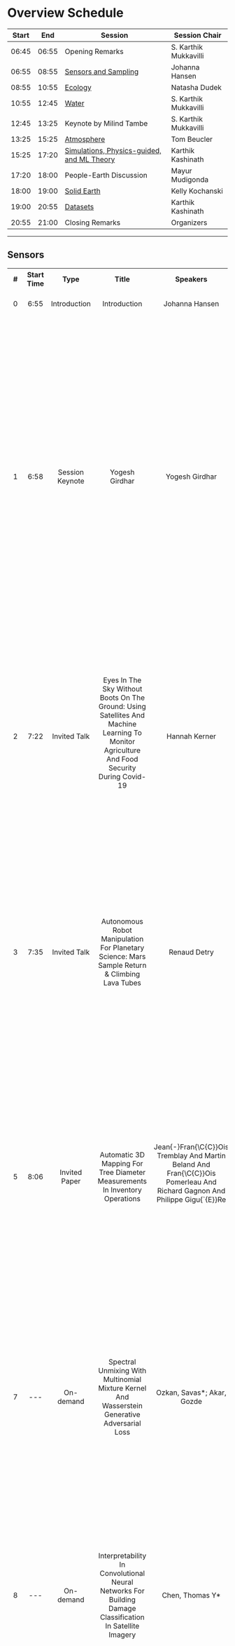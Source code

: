 

# Overview Schedule
| Start | End | Session | Session Chair |  
| ---- | ---- | --------- | ---------------- |  
| 06:45 | 06:55 | Opening Remarks                  | S. Karthik Mukkavilli |  
| 06:55 | 08:55 | [Sensors and Sampling](#Sensors) | Johanna Hansen |  
| 08:55 | 10:55 | [Ecology](#Ecology)              | Natasha Dudek |   
| 10:55 | 12:45 | [Water](#Water)                  | S. Karthik Mukkavilli |   
| 12:45 | 13:25 | Keynote by Milind Tambe          | S. Karthik Mukkavilli |   
| 13:25 | 15:25 | [Atmosphere](#Atmosphere)        | Tom Beucler |  
| 15:25 | 17:20 | [Simulations, Physics-guided, and ML Theory](#ML-Theory) | Karthik Kashinath |  
| 17:20 | 18:00 | People-Earth Discussion          | Mayur Mudigonda |  
| 18:00 | 19:00 | [Solid Earth](#Earth)            | Kelly Kochanski |  
| 19:00 | 20:55 | [Datasets](#Datasets)            | Karthik Kashinath |  
| 20:55 | 21:00 | Closing Remarks                  | Organizers |   

---



## Sensors  


  
<html>
<table>
  <colgroup>
  <col span="1" style="width: 1%;">
  <col span="1" style="width: 2%;">
  <col span="1" style="width: 5%;">
  <col span="1" style="width: 20%;">
  <col span="1" style="width: 15%;">
  </colgroup>
  <tr>
    <th>#</th>
    <th>Start Time</th>
    <th>Type</th>
    <th>Title</th>
    <th>Speakers</th>
    <th>Details</th>
  </tr>
<tr>
                  <td style="text-align:center">0</td>
                  <td style="text-align:center">6:55</td>
                  <td style="text-align:center">Introduction</td>
                  <td style="text-align:center">Introduction</td>
                  <td style="text-align:center">Johanna Hansen</td>
                  <td style="text-align:left">Short introduction to the session</td>
                  </tr><tr>
                  <td style="text-align:center">1</td>
                  <td style="text-align:center">6:58</td>
                  <td style="text-align:center">Session Keynote</td>
                  <td style="text-align:center">Yogesh Girdhar</td>
                  <td style="text-align:center">Yogesh Girdhar</td>
                  <td style="text-align:left"><p style="display:inline";>WARPLab's research focuses on both the science and systems of exploration robots in extreme, communication starved environments such as the deep sea. It aims to develop robotics and machine learning-based techniques to enable search, discovery, and mapping of natural phenomena that are difficult to observe and study due to various physical and information-theoretic challenges. <details style="display:inline;"closed><summary>More</summary>

WARPLab is headed by Yogesh Girdhar, and is part of the Deep Submergence Laboratory (DSL), and the Applied Ocean Physics & Engineering (AOPE) department at Woods Hole Oceanographic Institution.
.</details></p></td>
                  </tr><tr>
                  <td style="text-align:center">2</td>
                  <td style="text-align:center">7:22</td>
                  <td style="text-align:center">Invited Talk</td>
                  <td style="text-align:center">Eyes In The Sky Without Boots On The Ground: Using Satellites And Machine Learning To Monitor Agriculture And Food Security During Covid-19
</td>
                  <td style="text-align:center">Hannah Kerner</td>
                  <td style="text-align:left"><p style="display:inline";>Hannah Kerner is an Assistant Research Professor at the University of Maryland, College Park. Her research focuses on developing machine learning solutions for remote sensing applications in agricultural monitoring, food security, and Earth/planetary science. <details style="display:inline;"closed><summary>More</summary>She is the Machine Learning Lead and U.S. Domestic Co-Lead for NASA Harvest, NASA’s food security initiative run out of the University of Maryland..</details></p></td>
                  </tr><tr>
                  <td style="text-align:center">3</td>
                  <td style="text-align:center">7:35</td>
                  <td style="text-align:center">Invited Talk</td>
                  <td style="text-align:center">Autonomous Robot Manipulation For Planetary Science: Mars Sample Return & Climbing Lava Tubes
</td>
                  <td style="text-align:center">Renaud Detry</td>
                  <td style="text-align:left"><p style="display:inline";>This talk will highlight work at NASA on robotic missions from a machine vision perspective. The discussion will focus on the science questions that NASA hopes to answer through returned samples from Mars and the challenges imposed on robotic systems used for scientific data collection. <details style="display:inline;"closed><summary>More</summary>

Renaud Detry is the group leader for the Perception Systems group at NASA's Jet Propulsion Laboratory (JPL). Detry earned his Master's and Ph.D. degrees in computer engineering and robot learning from ULiege in 2006 and 2010. He served as a postdoc at KTH and ULiege between 2011 and 2015, before joining the Robotics and Mobility Section at JPL in 2016. His research interests are perception and learning for manipulation, robot grasping, and mobility, for terrestrial and planetary applications. At JPL, Detry leads the machine-vision team of the Mars Sample Return surface mission, and he leads and contributes to a variety of research projects related to industrial robot manipulation, orbital image understanding, in-space assembly, and autonomous wheeled or legged mobility for Mars, Europa, and Enceladus.
.</details></p></td>
                  </tr><tr>
                  <td style="text-align:center">5</td>
                  <td style="text-align:center">8:06</td>
                  <td style="text-align:center">Invited Paper</td>
                  <td style="text-align:center">Automatic 3D Mapping For Tree Diameter Measurements In Inventory Operations</td>
                  <td style="text-align:center">Jean{-}Fran{\C{C}}Ois Tremblay And
               Martin Beland And
               Fran{\C{C}}Ois Pomerleau And
               Richard Gagnon And
               Philippe Gigu{\`{E}}Re
</td>
                  <td style="text-align:left"><p style="display:inline";>Forestry is a major industry in many parts of the world, yet this potential domain of application area has been overlooked by the robotics community. For instance, forest inventory, a cornerstone of efficient and sustainable forestry, is still traditionally performed manually by qualified professionals. <details style="display:inline;"closed><summary>More</summary>The lack of automation in this particular task, consisting chiefly of measuring tree attributes, limits its speed, and, therefore, the area that can be economically covered. To this effect, we propose to use recent advancements in three‐dimensional mapping approaches in forests to automatically measure tree diameters from mobile robot observations. While previous studies showed the potential for such technology, they lacked a rigorous analysis of diameter estimation methods in challenging and large‐scale forest environments. Here, we validated multiple diameter estimation methods, including two novel ones, in a new publicly‐available dataset which includes four different forest sites, 11 trajectories, totaling 1458 tree observations, and 14,000 m2. From our extensive validation, we concluded that our mapping method is usable in the context of automated forest inventory, with our best diameter estimation method yielding a root mean square error of 3.45 cm for our whole dataset and 2.04 cm in ideal conditions consisting of mature forest with well‐spaced trees. Furthermore, we release this dataset to the public (https://norlab.ulaval.ca/research/montmorencydataset), to spur further research in robotic forest inventories. Finally, stemming from this large‐scale experiment, we provide recommendations for future deployments of mobile robots in a forestry context..</details></p></td>
                  </tr><tr>
                  <td style="text-align:center">7</td>
                  <td style="text-align:center">---</td>
                  <td style="text-align:center">On-demand</td>
                  <td style="text-align:center">Spectral Unmixing With Multinomial Mixture Kernel And Wasserstein Generative Adversarial Loss</td>
                  <td style="text-align:center">Ozkan, Savas*; Akar, Gozde</td>
                  <td style="text-align:left"><p style="display:inline";>This study proposes a novel framework for spectral unmixing by using 1D convolution kernels and spectral uncertainty. High-level representations are computed from data, and they are further modeled with the Multinomial Mixture Model to estimate fractions under severe spectral uncertainty. <details style="display:inline;"closed><summary>More</summary>Furthermore, a new trainable uncertainty term based on a nonlinear neural network model is introduced in the reconstruction step. All uncertainty models are optimized by Wasserstein Generative Adversarial Network (WGAN) to improve stability and capture uncertainty. Experiments are performed on both real and synthetic datasets. The results validate that the proposed method obtains state-of-the-art performance, especially for the real datasets compared to the baselines..</details></p></td>
                  </tr><tr>
                  <td style="text-align:center">8</td>
                  <td style="text-align:center">---</td>
                  <td style="text-align:center">On-demand</td>
                  <td style="text-align:center">Interpretability In Convolutional Neural Networks For Building Damage Classification In Satellite Imagery</td>
                  <td style="text-align:center">Chen, Thomas Y*</td>
                  <td style="text-align:left"><p style="display:inline";>Natural disasters ravage the world's cities, valleys, and shores on a monthly basis. Having precise and efficient mechanisms for assessing infrastructure damage is essential to channel resources and minimize the loss of life. <details style="display:inline;"closed><summary>More</summary>Using a dataset that includes labeled pre- and post- disaster satellite imagery, we train multiple convolutional neural networks to assess building damage on a per-building basis. In order to investigate how to best classify building damage, we present a highly interpretable deep-learning methodology that seeks to explicitly convey the most useful information required to train an accurate classification model. We also delve into which loss functions best optimize these models. Our findings include that ordinal-cross entropy loss is the most optimal loss function to use and that including the type of disaster that caused the damage in combination with a pre- and post-disaster image best predicts the level of damage caused. Our research seeks to computationally contribute to aiding in this ongoing and growing humanitarian crisis, heightened by climate change..</details></p></td>
                  </tr><tr>
                  <td style="text-align:center">9</td>
                  <td style="text-align:center">---</td>
                  <td style="text-align:center">On-demand</td>
                  <td style="text-align:center">Domain Adaptive Shake-Shake Residual Network For Corn Disease Recognition</td>
                  <td style="text-align:center">Fang, Yuan*; Xu, Linlin; Chen, Yuhao; Wong, Alexander</td>
                  <td style="text-align:left"><p style="display:inline";>Although advanced machine learning models are critical for hand-held camera-based corn disease detection, they are challenged by several key difficulties, e.g., subtle crop disease signatures and limited training samples from heterogeneous multi-source datasets. The paper presents a novel Domain Adaptive shake-shake Residual neural Network approach (DARNet) to simultaneously address these challenges. <details style="display:inline;"closed><summary>More</summary>The proposed DARNet approach has the following characteristics. First, to efficiently capture the weak disease signature information from insufficient training samples, we build into DARNet a novel deep multi-branched residual neural network architecture with shake-shake regularization, where the multi-branched residual architecture is designed for efficient learning of the subtle disease signature, and the shake-shake regularization is designed to overcome the overfitting problem that usually happens in deep feature learning from insufficient dataset. Second, to efficiently learn disease signature information from both indoor and outdoor crop datasets, DARNet is designed to involve some rule-based domain mapping functions and transfer learning procedures to minimize the gaps between the two datasets and to enable transfer learning among two domains. The proposed DARNet is evaluated on two heterogeneous datasets produced from an indoor and an in-field environment respectively. DARNet is trained on both indoor and in-field corn disease datasets and tested on the in-field dataset. DARNet achieves a high test accuracy of 89.25%, demonstrating that the proposed machine learning approach can efficiently capture the subtle disease signature information from heterogeneous datasets with limited training samples and therefore is promising for developing hand-held camera-based crop disease recognition techniques..</details></p></td>
                  </tr><tr>
                  <td style="text-align:center">10</td>
                  <td style="text-align:center">---</td>
                  <td style="text-align:center">On-demand</td>
                  <td style="text-align:center">Towards Automated Satellite Conjunction Management With Bayesian Deep Learning</td>
                  <td style="text-align:center">Pinto, Francesco*; Acciarini, Giacomo; Metz, Sascha; Boufelja, Sarah; Kaczmarek, Sylvester; Merz, Klaus; Martinez Heras, Jose Antonio; Letizia, Francesca; Bridges, Christopher; Baydin, Atilim Gunes</td>
                  <td style="text-align:left"><p style="display:inline";>After decades of space travel, low Earth orbit is a junkyard of discarded rocket bodies, dead satellites, and millions of pieces of debris from collisions and explosions. Objects in high enough altitudes do not re-enter and burn up in the atmosphere, but stay in orbit around Earth for a long time. <details style="display:inline;"closed><summary>More</summary>With a speed of 28,000 km/h, collisions in these orbits can generate fragments and potentially trigger a cascade of more collisions known as the Kessler syndrome. This could pose a planetary challenge, because the phenomenon could escalate to the point of hindering future space operations and damaging satellite infrastructure critical for space and Earth science applications. As commercial entities place mega-constellations of satellites in orbit, the burden on operators conducting collision avoidance manoeuvres will increase. For this reason, development of automated tools that predict potential collision events (conjunctions) is critical. We introduce a Bayesian deep learning approach to this problem, and develop recurrent neural network architectures (LSTMs) that work with time series of conjunction data messages (CDMs), a standard data format used by the space community. We show that our method can be used to model all CDM features simultaneously, including the time of arrival of future CDMs, providing predictions of conjunction event evolution with associated uncertainties..</details></p></td>
                  </tr><tr>
                  <td style="text-align:center">11</td>
                  <td style="text-align:center">8:30</td>
                  <td style="text-align:center">Discussion</td>
                  <td style="text-align:center">Q/A And Discussion</td>
                  <td style="text-align:center">Johanna Hansen</td>
                  <td style="text-align:left">Live discussion and Q&A with the speakers</td>
                  </tr></table>


#### [Return to overview schedule](#Overview-Schedule)

  

## Ecology  


  
<html>
<table>
  <colgroup>
  <col span="1" style="width: 1%;">
  <col span="1" style="width: 2%;">
  <col span="1" style="width: 5%;">
  <col span="1" style="width: 20%;">
  <col span="1" style="width: 15%;">
  </colgroup>
  <tr>
    <th>#</th>
    <th>Start Time</th>
    <th>Type</th>
    <th>Title</th>
    <th>Speakers</th>
    <th>Details</th>
  </tr>
<tr>
                  <td style="text-align:center">0</td>
                  <td style="text-align:center">8:55</td>
                  <td style="text-align:center">Introduction</td>
                  <td style="text-align:center">Introduction</td>
                  <td style="text-align:center">Natasha Dudek</td>
                  <td style="text-align:left">Short introduction to the session</td>
                  </tr><tr>
                  <td style="text-align:center">1</td>
                  <td style="text-align:center">9:00</td>
                  <td style="text-align:center">Keynote</td>
                  <td style="text-align:center">Dan Morris</td>
                  <td style="text-align:center">Dan Morris</td>
                  <td style="text-align:left">Program Director of Microsoft AI for Earth</td>
                  </tr><tr>
                  <td style="text-align:center">2</td>
                  <td style="text-align:center">9:25</td>
                  <td style="text-align:center">Session Keynote</td>
                  <td style="text-align:center">Giulio De Leo: Ml And Control Of Parasitic Diseases Of Poverty In Tropical And Subtropical Countries, With A Special Focus On Schistosomiasis</td>
                  <td style="text-align:center">Giulio De Leo</td>
                  <td style="text-align:left"><p style="display:inline";>ML and control of parasitic diseases of poverty in tropical and subtropical countries, with a special focus on schistosomiasi. Giulio De Leo is a Professor at Stanford University and a Senior Fellow at Stanford Woods Institute for the Environment. <details style="display:inline;"closed><summary>More</summary>His lab works on theoretical ecology with a focus on disease ecology, marine conservation, and public health. .</details></p></td>
                  </tr><tr>
                  <td style="text-align:center">3</td>
                  <td style="text-align:center">9:55</td>
                  <td style="text-align:center">Regular Talk</td>
                  <td style="text-align:center">Graph Learning For Inverse Landscape Genetics</td>
                  <td style="text-align:center">Dharangutte, Prathamesh*; Musco, Christopher</td>
                  <td style="text-align:left"><p style="display:inline";>Inferring unknown edges from data at a graph's nodes is a common problem across statistics and machine learning.  We study a version that arises in the field of landscape genetics, where genetic similarity between organisms living in a heterogeneous landscape is explained by a graph that encodes the ease of dispersal through that landscape. <details style="display:inline;"closed><summary>More</summary>Our main contribution is an efficient algorithm for inverse landscape genetics, the task of inferring edges in this graph based on the similarity of genetic data from populations at different nodes. This problem is important in discovering impediments to dispersal that threaten biodiversity and species survival. Drawing on influential work that models dispersal using graph effective resistances (McRae 2006), we reduce the inverse landscape genetics problem to that of inferring graph edges from noisy measurements of these resistances. Then, building on edge-inference techniques for social networks (Hoskins et al. 2018), we develop an efficient first-order optimization method for solving the problem, which significantly outperforms existing techniques in experiments on synthetic and real genetic data..</details></p></td>
                  </tr><tr>
                  <td style="text-align:center">4</td>
                  <td style="text-align:center">10:05</td>
                  <td style="text-align:center">Regular Talk</td>
                  <td style="text-align:center">Segmentation Of Soil Degradation Sites In Swiss Alpine Grasslands With Deep Learning</td>
                  <td style="text-align:center">Samarin, Maxim*; Zweifel, Lauren; Alewell, Christine; Roth, Volker</td>
                  <td style="text-align:left"><p style="display:inline";>Soil degradation is an important environmental problem which affects the Alpine ecosystem and agriculture. Research results suggest that soil degradation in Swiss Alpine grasslands has increased in recent years and it is expected to increase further due to climate and land-use change. <details style="display:inline;"closed><summary>More</summary>However, reliably quantifying the increase in spatial extent of soil degradation is a challenging task. Although methods like Object-based Image Analysis (OBIA) can provide precise detection of erosion sites, an efficient large scale investigation is not feasible due to the labour intensive nature and lack of transferability of the method. In this study, we overcome these limitations by adapting the fully convolutional neural network U-Net trained on high-quality training data provided by OBIA to enable efficient segmentation of erosion sites in high-resolution aerial images. We find that segmentation results of both methods, OBIA and U-Net, are generally in good agreement, but display method specific difference, with an overall precision of 73% and recall of 84%. Importantly, both methods indicate an increase in soil degradation for a case study region over a 16-year period of 167% and 201% for OBIA and U-Net, respectively. Furthermore, we show that the U-Net approach transfers well to new regions (within our study region) and data from subsequent years, even when trained on a comparably small training dataset. Thus the proposed approach enables large scale analysis in Swiss Alpine grasslands and provides a tool for reliable assessment of temporal changes in soil degradation..</details></p></td>
                  </tr><tr>
                  <td style="text-align:center">5</td>
                  <td style="text-align:center">10:15</td>
                  <td style="text-align:center">Lightning talk</td>
                  <td style="text-align:center">Novel Application Of Convolutional Neural Networks For The Meta-Modeling Of Large-Scale Spatial Data</td>
                  <td style="text-align:center">Stern, Kiri A*; Poisot, Timothée</td>
                  <td style="text-align:left"><p style="display:inline";>Species connectivity models play an important role in ecological research and biodiversity assessment. Unfortunately, simulations of connectivity models are typically slow, therefore preventing the rapid iteration and updates of models when evaluating different scenarios. <details style="display:inline;"closed><summary>More</summary>In this pilot study, we present the proof of concept of utilizing Deep Learning methodologies as a novel approach in ecology for significantly reducing the prediction rate of species connectivity models..</details></p></td>
                  </tr><tr>
                  <td style="text-align:center">6</td>
                  <td style="text-align:center">10:20</td>
                  <td style="text-align:center">Lightning Talk</td>
                  <td style="text-align:center">Understanding Climate Impacts On Vegetation With Gaussian Processes In Granger Causality</td>
                  <td style="text-align:center">Morata Dolz, Miguel M*; Camps-Valls, Gustau</td>
                  <td style="text-align:left"><p style="display:inline";>Global warming is leading to unprecedented changes in our planet, with great societal, economical and environmental implications, especially with the growing demand of biofuels and food. Assessing the impact of climate on vegetation is of pressing need. <details style="display:inline;"closed><summary>More</summary>We approached the attribution problem with a novel nonlinear Granger causal (GC) methodology and used a large data archive of remote sensing satellite products, environmental and climatic variables spatio-temporally gridded over more than 30 years. We generalize kernel Granger causality by considering the variables cross-relations explicitly in Hilbert spaces, and use the covariance in Gaussian processes. The method generalizes the linear and kernel GC methods, and comes with tighter bounds of performance based on Rademacher complexity. Spatially-explicit global Granger footprints of precipitation and soil moisture on vegetation greenness are identified more sharply than previous GC methods..</details></p></td>
                  </tr><tr>
                  <td style="text-align:center">7</td>
                  <td style="text-align:center">10:25</td>
                  <td style="text-align:center">Lightning Talk</td>
                  <td style="text-align:center">Interpreting The Impact Of Weather On Crop Yield Using Attention</td>
                  <td style="text-align:center">Gangopadhyay, Tryambak*; Shook, Johnathon; Singh, Asheesh K.; Sarkar, Soumik</td>
                  <td style="text-align:left"><p style="display:inline";>Accurate prediction of crop yield supported by scientific and domain-relevant interpretations can improve agricultural breeding by providing monitoring across diverse climatic conditions. The use of this information in plant breeding can help provide protection against weather challenges to crop production, including erratic rainfall and temperature variations. <details style="display:inline;"closed><summary>More</summary>In addition to isolating the important time-steps, researchers are interested to understand the effect of different weather variables on crop yield. In this paper, we propose a novel attention-based model that can learn the most significant variables across different weeks in the crop growing season and highlight the most important time-steps (weeks) to predict the annual crop yield. We demonstrate our model's performance on a dataset based on historical performance records from Uniform Soybean Tests (UST) in North America. The interpretations provided by our model can help in understanding the impact of weather variability on agricultural production in the presence of climate change and formulating breeding strategies to circumvent these climatic challenges..</details></p></td>
                  </tr><tr>
                  <td style="text-align:center">8</td>
                  <td style="text-align:center">10:30</td>
                  <td style="text-align:center">Discussion</td>
                  <td style="text-align:center">Q/A And Discussion</td>
                  <td style="text-align:center">Natasha Dudek</td>
                  <td style="text-align:left">Live discussion and Q&A with the speakers</td>
                  </tr></table>


#### [Return to overview schedule](#Overview-Schedule)

  

## Water  


  
<html>
<table>
  <colgroup>
  <col span="1" style="width: 1%;">
  <col span="1" style="width: 2%;">
  <col span="1" style="width: 5%;">
  <col span="1" style="width: 20%;">
  <col span="1" style="width: 15%;">
  </colgroup>
  <tr>
    <th>#</th>
    <th>Start Time</th>
    <th>Type</th>
    <th>Title</th>
    <th>Speakers</th>
    <th>Details</th>
  </tr>
<tr>
                  <td style="text-align:center">1</td>
                  <td style="text-align:center">11:00</td>
                  <td style="text-align:center">Session Keynote</td>
                  <td style="text-align:center">Pierre Gentine</td>
                  <td style="text-align:center">Pierre Gentine  </td>
                  <td style="text-align:left"><p style="display:inline";>Pierre Gentine is an Associate Professor in the department of Earth and Environmental Engineering in the School of Engineering and Applied Sciences. He is an Investigator in the Columbia Water Center and a director of the Graduate Program in Earth and Environmental Engineering. <details style="display:inline;"closed><summary>More</summary>Dr. Gentine investigates the continental hydrologic cycle though land-atmosphere interaction, boundary layer turbulence, convection, ecohydrology and remote sensing..</details></p></td>
                  </tr><tr>
                  <td style="text-align:center">2</td>
                  <td style="text-align:center">11:25</td>
                  <td style="text-align:center">Spotlight Talk</td>
                  <td style="text-align:center">A Machine Learner'S Guide To Streamflow Prediction</td>
                  <td style="text-align:center">Gauch, Martin*; Klotz, Daniel; Kratzert, Frederik; Nearing, Grey; Hochreiter, Sepp; Lin, Jimmy</td>
                  <td style="text-align:left"><p style="display:inline";>Although often subconsciously, many people deal with water-related issues on a daily basis. For instance, many regions rely on hydropower plants to produce their electricity, and, at the extreme, floods and droughts pose one of the big environmental threats of climate change. <details style="display:inline;"closed><summary>More</summary>At the same time, many machine learning researchers have started to look beyond their field and wish to contribute to environmental issues of our time. The modeling of streamflow—the amount of water that flows through a river cross-section at a given time—is a natural starting point to such contributions: It encompasses a variety of tasks that will be familiar to machine learning researchers, but it is also a vital component of flood and drought prediction (among other applications). Moreover, researchers can draw upon large open datasets, sensory networks, and remote sensing data to train their models. As a getting-started resource, this guide provides a brief introduction to streamflow modeling for machine learning researchers and highlights a number of possible research directions where machine learning could advance the domain..</details></p></td>
                  </tr><tr>
                  <td style="text-align:center">3</td>
                  <td style="text-align:center">11:40</td>
                  <td style="text-align:center">Spotlight Talk</td>
                  <td style="text-align:center">A Deep Learning Architecture For Conservative Dynamical Systems: Application To Rainfall-Runoff Modeling</td>
                  <td style="text-align:center">Nearing, Grey S*; Kratzert, Frederik; Klotz, Daniel; Gupta, Hoshin; Nevo, Sella; Matias, Yossi</td>
                  <td style="text-align:left"><p style="display:inline";>The most accurate and generalizable rainfall-runoff models produced by the hydrological sciences community to-date are based on deep learning, and in particular, on Long Short Term Memory networks (LSTMs). Although LSTMs have an explicit state space and gates that mimic input-state-output relationships, these models are not based on physical principles. <details style="display:inline;"closed><summary>More</summary>We propose a deep learning architecture that is based on the LSTM and obeys conservation principles. The model is benchmarked on the mass-conservation problem of simulating streamflow. .</details></p></td>
                  </tr><tr>
                  <td style="text-align:center">4</td>
                  <td style="text-align:center">11:55</td>
                  <td style="text-align:center">Spotlight Talk</td>
                  <td style="text-align:center">Dynamic Hydrology Maps From Satellite-Lidar Fusion</td>
                  <td style="text-align:center">Mateo-Garcia, Gonzalo*; Garcia, Dolores; Bernhardt, Hannes ; Hagensieker, Ron; Lopez-Francos, Ignacio; Stock, Johnatan; Schumann, Guy; Dobbs, Kevin; Kalaitzis, Alfredo</td>
                  <td style="text-align:left"><p style="display:inline";>Where are the Earth's streams flowing right now? Inland surface waters expand with floods and contract with droughts. There is no one map of our streams. <details style="display:inline;"closed><summary>More</summary>Current satellite approaches are limited to monthly observations that map only the widest streams. These are fed by smaller tributaries that make up much of the dendritic surface network but whose flow is unobserved. A complete map of our daily waters can give us an early warning for where droughts are born: the receding tips of the flowing network. Mapping them over years can give us a map of impermanence of our waters, showing where to expect water, and where not to. To that end, we feed the latest high-res sensor data to multiple deep learning models in order to map these flowing networks every day, stacking the times series maps over many years. Specifically, i) we enhance water segmentation to 50 cm/pixel resolution, a 60x improvement over previous state-of-the-art results. Our U-Net trained on 30-40cm WorldView3 images can detect streams as narrow as 1-3m (30-60x over SOTA). Our multi-sensor, multi-res variant, WasserNetz, fuses a multi-day window of 3m PlanetScope imagery with 1m LiDAR data, to detect streams 5-7m wide. Both U-Nets produce a water probability map at the pixel-level. ii) We integrate this water map over a DEM-derived synthetic valley network map, to produce a snapshot of flow at the stream level. iii) We apply this pipeline to a 2-year daily PlanetScope time-series of three watersheds in the US to produce the first high-fidelity dynamic map of stream flow frequency. The end result is a new map that, if applied at the national scale, could fundamentally improve how we manage our water resources around the world..</details></p></td>
                  </tr><tr>
                  <td style="text-align:center">5</td>
                  <td style="text-align:center">12:10</td>
                  <td style="text-align:center">Regular Talk</td>
                  <td style="text-align:center">Efficient Reservoir Management Through Deep Reinforcement Learning</td>
                  <td style="text-align:center">); Srinivas Vaidyanathan (Foundation For Ecological Research, Advocacy And Learning); Rajat Nayak (Foundation For Ecological Research, Advocacy And Learning); Bo An (Nanyang Technological University); Jagdish Krishnaswamy (Ashoka Trust For Research In Ecology And The Environment); Milind Tambe  (Google Research, India)</td>
                  <td style="text-align:left"><p style="display:inline";>Dams impact downstream river dynamics through flow regulation and disruption of upstream-downstream linkages. However, current dam operation is far from satisfactory due to the inability to respond the complicated and uncertain dynamics of the upstream-downstream system and various usages of the reservoir. <details style="display:inline;"closed><summary>More</summary>Even further, the insuitable dam operation can cause floods in downstream areas. Therefore, we leverage reinforcement learning (RL) methods to compute efficient dam operation guidelines in this work. Specifically, we build offline simulators with real data and different mathematical models for the upstream inflow, i.e., generalized least square (GLS) and dynamic linear model (DLM), then use the simulator to train the state-of-the-art RL algorithms, including DDPG, TD3 and SAC. Experiments show that the simulator with DLM can efficiently model the inflow dynamics in the upstream and the dam operation policies trained by RL algorithms significantly outperform the human-generated policy..</details></p></td>
                  </tr><tr>
                  <td style="text-align:center">7</td>
                  <td style="text-align:center">---</td>
                  <td style="text-align:center">On-demand</td>
                  <td style="text-align:center">Predicting Streamflow By Using Bilstm With Attention From Heterogeneous Spatiotemporal Remote Sensing Products</td>
                  <td style="text-align:center">Yadav, Anshuman; Bhasme, Pravin; Bhatia, Udit*; Batra, Nipun</td>
                  <td style="text-align:left"><p style="display:inline";>Assessment of water resources is essential for demand management in changing climate scenarios. Current modeling approaches for assessing hydrological extremes and flood hazards often rely on either physics-based parameterized models or data science methods. <details style="display:inline;"closed><summary>More</summary>Physics-based models tend to implicitly assume a structure resulting in unrealistic parameter values and often run into issues of equifinality. In contrast, the wide availability of remote sensing datasets encouraged and attracted data scientists for modeling different physical processes. The capacity of data science approaches to understand complex dependencies in hydrometeorological datasets promotes its application in the prediction of different variables. We believe ours is the first study that proposes a Bidirectional LSTMs with Attention for image-based covariates in hydrology for knowledge discovery from heterogeneous data products and demonstrates its applicability to predict daily streamflow for the Susquehanna river basin. Model performance is compared against state-of-the-art deep learning architectures and baseline approaches, including ANNs, LSTMs, and Elastic Net. Results show that the proposed methodology outperforms the baselines at the river basin scale. This study highlights the applicability of advanced machine learning approach in the prediction of streamflow..</details></p></td>
                  </tr><tr>
                  <td style="text-align:center">8</td>
                  <td style="text-align:center">---</td>
                  <td style="text-align:center">On-demand</td>
                  <td style="text-align:center">Inductive Predictions Of Extreme Hydrologic Events In The Wabash River Watershed</td>
                  <td style="text-align:center">Majeske, Nicholas H*; Azad, Ariful; Gong, Lei; Zhu, Chen; Abesh, Bidisha Faruque</td>
                  <td style="text-align:left"><p style="display:inline";>We present a machine learning method to predict extreme hydrologic events from spatially and temporally varying hydrological and meteorological data. We used a timestep reduction technique to reduce the computational and memory requirements and trained a bidirection LSTM network to predict soil water and stream flow from time series data observed and simulated over eighty years in the Wabash River Watershed. <details style="display:inline;"closed><summary>More</summary>We show that our simple model can be trained much faster than complex attention networks such as GeoMAN without sacrificing accuracy. Based on the predicted values of soil water and stream flow, we predict the occurrence and severity of extreme hydrologic events such as drought with high accuracy. We also demonstrate that extreme events can be predicted in one geographical location even if the model is trained with data from a different location. This spatially-inductive setting can be very useful to predict extreme events in other areas in the US using our model trained with the Wabash Basin data..</details></p></td>
                  </tr><tr>
                  <td style="text-align:center">9</td>
                  <td style="text-align:center">---</td>
                  <td style="text-align:center">On-demand</td>
                  <td style="text-align:center">A Comparison Of Data-Driven Models For Predicting Stream Water Temperature</td>
                  <td style="text-align:center">Weierbach, Helen*; Varadharajan, Charuleka; Lima, Aranildo; Faybishenko, Boris; Hendrix, Val; Christianson, Danielle</td>
                  <td style="text-align:left"><p style="display:inline";>Changes to the Earth's climate are expected to negatively impact water resources in the future. It is important to have accurate modelling of river flow and water quality to make optimal decisions for water management. <details style="display:inline;"closed><summary>More</summary>Machine learning and deep learning models have become promising methods for making such hydrological predictions. Using these models, however, requires careful consideration both of data constraints and of model complexity for a given problem. Here, we use machine learning models to predict monthly water temperature records at three  monitoring locations in the Northwestern United States with long-term datasets, using meteorological data as predictors. We fit four models for comparison: a Multiple Linear Regression, a Random Forest Regression, a Support Vector Regression and a baseline persistence model. We show that all models are reasonably able to predict mean monthly stream temperatures with root mean-squared errors (RMSE) ranging from 0.63-0.91 degrees Celsius. Of the four models, the Support Vector Regression performs the best with an error of 0.63 degrees Celsius. However, all models perform poorly on extreme values of water temperature. We identify the need for machine learning approaches to predicting extreme values for variables such as water temperature, since it has significant implications for stream ecosystems and biota..</details></p></td>
                  </tr></table>


#### [Return to overview schedule](#Overview-Schedule)

  

## Keynote  


  
<html>
<table>
  <colgroup>
  <col span="1" style="width: 1%;">
  <col span="1" style="width: 2%;">
  <col span="1" style="width: 5%;">
  <col span="1" style="width: 20%;">
  <col span="1" style="width: 15%;">
  </colgroup>
  <tr>
    <th>#</th>
    <th>Start Time</th>
    <th>Type</th>
    <th>Title</th>
    <th>Speakers</th>
    <th>Details</th>
  </tr>
</table>


#### [Return to overview schedule](#Overview-Schedule)

  

## Atmosphere  


  
<html>
<table>
  <colgroup>
  <col span="1" style="width: 1%;">
  <col span="1" style="width: 2%;">
  <col span="1" style="width: 5%;">
  <col span="1" style="width: 20%;">
  <col span="1" style="width: 15%;">
  </colgroup>
  <tr>
    <th>#</th>
    <th>Start Time</th>
    <th>Type</th>
    <th>Title</th>
    <th>Speakers</th>
    <th>Details</th>
  </tr>
<tr>
                  <td style="text-align:center">0</td>
                  <td style="text-align:center">13:25</td>
                  <td style="text-align:center">Introduction</td>
                  <td style="text-align:center">Introduction</td>
                  <td style="text-align:center">Tom Beucler</td>
                  <td style="text-align:left">Short introduction to the session</td>
                  </tr><tr>
                  <td style="text-align:center">1</td>
                  <td style="text-align:center">13:30</td>
                  <td style="text-align:center">Session Keynote</td>
                  <td style="text-align:center">Michael Pritchard</td>
                  <td style="text-align:center">Michael Pritchard</td>
                  <td style="text-align:left">Michael Pritchard’s expertise is in next generation climate simulation, using new algorithms (cloud superparameterization) and new computing techniques (machine learning) to study clouds and their interaction with climate and weather, in high fidelity
</td>
                  </tr><tr>
                  <td style="text-align:center">3</td>
                  <td style="text-align:center">14:20</td>
                  <td style="text-align:center">Spotlight Talk</td>
                  <td style="text-align:center">Spatio-Temporal Segmentation And Tracking Of Weather Patterns With Light-Weight Neural Networks</td>
                  <td style="text-align:center">Kapp-Schwoerer, Lukas*; Graubner, Andre; Kim, Sol; Kashinath, Karthik</td>
                  <td style="text-align:left"><p style="display:inline";>The reliable detection and tracking of weather patterns is a necessary first step towards characterizing extreme weather events in a warming world. Recent work [Prabhat et al.(2020)] has shown that weather pattern recognition by deep neural networks can work remarkably better than feature engineering, such as hand-crafted heuristics, used traditionally in climate science. <details style="display:inline;"closed><summary>More</summary>As an extension of this work, we perform Deep Learning - based semantic segmentation of atmospheric rivers and tropical cyclones on the expert-annotated ClimateNet data set, and track individual events using a spatio-temporal overlapping approach. Our approach is fast and scalable to more data modalities and event types, motivating expansion of the ClimateNet dataset and development of novel deep learning architectures. Furthermore, we show that the spatio-temporal tracking capability enables investigating a host of important climate science research questions pertaining to the behavior of extreme weather events in a warming world..</details></p></td>
                  </tr><tr>
                  <td style="text-align:center">4</td>
                  <td style="text-align:center">14:35</td>
                  <td style="text-align:center">Spotlight Talk</td>
                  <td style="text-align:center">Leveraging Lightning With Convolutional Recurrent Autoencoder And Rocket For Severe Weather Detection</td>
                  <td style="text-align:center">Ahmed, Nadia*; Molina, Maria J; Slipski, Marek; Venzor, Iván; Senay, Gregory; Tillier, Clem; Edgington, Samantha; Cheung, Mark</td>
                  <td style="text-align:left"><p style="display:inline";>Previous studies have shown that increases in flash rates detected in ground-based lightning data can be a precursor to severe weather hazards. Lightning data from the Geostationary Lightning Mapper (GLM) aboard the GOES-R satellite is not part of an operational model used by forecasters and is underutilized in severe storm research. <details style="display:inline;"closed><summary>More</summary>The Advanced Baseline Imager's (ABI) visible imagery also shows cloud features, such as overshooting tops and above-anvil cirrus plumes, which have been associated with severe weather hazards. We introduce a generative video frame prediction methodology using a convolutional recurrent autoencoder, to leverage these spatio-temporal patterns in GLM and ABI, along with ground-based severe weather data. An initial case study is presented and contrasted with a time series classification of GLM data. Through this study, we seek to highlight the value of GLM data to assist meteorologists in time-constrained nowcasting (15-30 minute lead time) of severe hazards..</details></p></td>
                  </tr><tr>
                  <td style="text-align:center">5</td>
                  <td style="text-align:center">14:50</td>
                  <td style="text-align:center">Lightning talk</td>
                  <td style="text-align:center">Towards Data-Driven Physics-Informed Global Precipitation Forecasting From Satellite Imagery</td>
                  <td style="text-align:center">Zantedeschi, Valentina*; De Martini, Daniele; Tong, Catherine; Schroeder De Witt, Christian A; Bilinski, Piotr; Kalaitzis, Alfredo; Chantry, Matthew; Watson-Parris, Duncan</td>
                  <td style="text-align:left"><p style="display:inline";>Under the effects of global warming, extreme events such as floods and droughts are increasing in frequency and intensity. This trend directly affects communities and make all the more urgent widening the access to accurate precipitation forecasting systems for disaster preparedness. <details style="display:inline;"closed><summary>More</summary>Nowadays, weather forecasting relies on numerical models necessitating massive computing resources that most developing countries cannot afford.   Machine learning approaches are still in their infancy but already show the promise for democratizing weather predictions, by leveraging any data source and requiring less compute. In this work, we propose a methodology for data-driven and physics-aware global precipitation forecasting from satellite imagery.  To fully take advantage of the available data, we design the system as three elements: 1. The atmospheric state is estimated from recent satellite data.  2. The atmospheric state is propagated forward in time.  3. The atmospheric state is used to derive the precipitation intensity within a nearby time interval. In particular, our use of stochastic methods for forecasting the atmospheric state represents a novel application in this domain..</details></p></td>
                  </tr><tr>
                  <td style="text-align:center">6</td>
                  <td style="text-align:center">13:55</td>
                  <td style="text-align:center">Session Keynote</td>
                  <td style="text-align:center">Identifying Opportunities For Skillful Weather Prediction With Interpretable Neural Networks</td>
                  <td style="text-align:center">Barnes, Elizabeth A*; Mayer, Kirsten; Toms, Benjamin; Martin, Zane; Gordon, Emily</td>
                  <td style="text-align:left"><p style="display:inline";>The atmosphere is chaotic. This fundamental property of the climate system makes forecasting weather incredibly challenging: it's impossible to expect weather models to ever provide perfect predictions of the Earth system beyond timescales of approximately 2 weeks. <details style="display:inline;"closed><summary>More</summary>Instead, atmospheric scientists look for specific states of the climate system that lead to more predictable behaviour than others. Here, we demonstrate how neural networks can be used, not only to leverage these states to make skillful predictions, but moreover to identify the climatic conditions that lead to enhanced predictability. Furthermore, we employ a neural network interpretability method called ``layer-wise relevance propagation'' to create heatmaps of the regions in the input most relevant for a network's output. For Earth scientists, these relevant regions for the neural network's prediction are by far the most important product of our study: they provide scientific insight into the physical mechanisms that lead to enhanced weather predictability. While we demonstrate our approach for the atmospheric science domain, this methodology is applicable to a large range of geoscientific problems..</details></p></td>
                  </tr><tr>
                  <td style="text-align:center">7</td>
                  <td style="text-align:center">14:55</td>
                  <td style="text-align:center">Discussion</td>
                  <td style="text-align:center">Q/A And Discussion</td>
                  <td style="text-align:center">Tom Beucler</td>
                  <td style="text-align:left">Live discussion and Q&A with the speakers</td>
                  </tr><tr>
                  <td style="text-align:center">8</td>
                  <td style="text-align:center">---</td>
                  <td style="text-align:center">On-demand</td>
                  <td style="text-align:center">Bias Correction Of Global Climate Model Using Machine Learning Algorithms To Determine Meteorological Variables In Different Tropical Climates Of Indonesia</td>
                  <td style="text-align:center">Nathaniel, Juan*; Watson, Campbell</td>
                  <td style="text-align:left"><p style="display:inline";>Accurate and localized forecasting of climate variables are important especially in the face of uncertainty imposed by climate change. However, the data used for prediction are either incomplete at the local level or inaccurate because the simulation models do not explicitly consider local contexts and extreme events. <details style="display:inline;"closed><summary>More</summary>This paper, therefore, attempts to bridge this gap by applying tree-based machine learning algorithms to correct biases inherent in simulated, reanalysed climate model against local climate observations in differing tropical climate subsystems of Indonesia. The new observation datasets were compiled from various weather stations and agencies across the country. Our results show that regions of tropical savanna experience greatest bias corrections, followed by the tropical monsoon and tropical forest. Finally, to account for extreme events, we embed regional large-scale climate events into these models. In particular, we incorporate ENSO to account for the residual error of extreme rainfall observations, and have achieved an improved bias-correction of 36.67%..</details></p></td>
                  </tr><tr>
                  <td style="text-align:center">9</td>
                  <td style="text-align:center">---</td>
                  <td style="text-align:center">On-demand</td>
                  <td style="text-align:center">Temporally Weighting Machine Learning Models For High-Impact Severe Hail Prediction</td>
                  <td style="text-align:center">Burke, Amanda L*; Mcgovern, Amy; Snook, Nathan; Gagne, David J</td>
                  <td style="text-align:left"><p style="display:inline";>We explore a new method to improve machine-learning (ML) based severe hail predictions.  A temporal weighting scheme allows the random forest models to increase importance of relevant feature data while maintaining general information about the problem domain from other feature data. <details style="display:inline;"closed><summary>More</summary>We show that the weighting scheme improves forecast skill and forecaster rust.  With a flexible design, this method can produce localized forecasts under multiple different scenarios without6increasing computational expense.</details></p></td>
                  </tr><tr>
                  <td style="text-align:center">10</td>
                  <td style="text-align:center">---</td>
                  <td style="text-align:center">On-demand</td>
                  <td style="text-align:center">Integrating Data Assimilation With Structurally Equivariant Spatial Transformers: Physically Consistent Data-Driven Models For Weather Forecasting</td>
                  <td style="text-align:center">Chattopadhyay, Ashesh K*; Mustafa, Mustafa; Hassanzadeh, Pedram ; Kashinath, Karthik</td>
                  <td style="text-align:left"><p style="display:inline";>While recent years have seen an increase in interest to build data-driven models using deep learning techniques for seamless weather forecasting, the prediction horizon for skillful forecast remains inferior to numerical weather prediction (NWP) models. This can be attributed to the insufficient physics that is used as inputs to the deep learning models, inability of the models to perform high-quality spatio-temporal forecasts on physical fields, and the general challenges that exist due to the interacting scales of motion in turbulent flow. <details style="display:inline;"closed><summary>More</summary>While in practice, operational weather models have data assimilation to correct the trajectory of the forecasts every $6$ hours, the forward forecasting model, typically a high-resolution NWP makes the framework computationally expensive. In this paper, we show that a carefully chosen data assimilation scheme can be coupled to a deep learning based forecast model that allows the framework to maintain correct trajectories for several weeks. We ensure that the deep learning model is structurally equivariant (thus constraining key rotational features in the physics of the flow) and can perform skillful forecasts with only partial input (without the knowledge of the full physics or the equations of motions used in an NWP) while the data assimilation schemes incorporate noisy observations every $24$ hours. The framework shows skillful predictions for multiple weeks starting from a noisy initial condition without losing trajectory of the forecasts on the Z500 field of the ECMWF Reanalysis 5 (ERA5) dataset. We conclude that such hybrid deep learning and data assimilation frameworks can enable better forecast performance for data-driven weather prediction and can be extended to operational-quality multi-ensemble probabilistic weather forecasts at a fraction of current computational cost..</details></p></td>
                  </tr><tr>
                  <td style="text-align:center">11</td>
                  <td style="text-align:center">---</td>
                  <td style="text-align:center">On-demand</td>
                  <td style="text-align:center">Unsupervised Regionalization Of Particle-Resolved Aerosol Mixing State Indices On The Global Scale</td>
                  <td style="text-align:center">Zheng, Zhonghua*; Ching, Joseph; Curtis, Jeffrey; Yao, Yu; Xu, Peng; West, Matthew; Riemer, Nicole</td>
                  <td style="text-align:left"><p style="display:inline";>The aerosol mixing state significantly affects the climate and health impacts of atmospheric aerosol particles. Simplified aerosol mixing state assumptions, common in Earth System models, can introduce errors in the prediction of these aerosol impacts. <details style="display:inline;"closed><summary>More</summary>The aerosol mixing state index, a metric to quantify aerosol mixing state, is a convenient measure for quantifying these errors. Global estimates of aerosol mixing state indices have recently become available via supervised learning models, but require regionalization to ease spatiotemporal analysis. Here we developed a simple but effective unsupervised learning approach to regionalize predictions of global aerosol mixing state indices. We used the monthly average of aerosol mixing state indices global distribution as the input data. Grid cells were then clustered into regions by the k-means algorithm without explicit spatial information as input. This approach resulted in eleven regions over the globe with specific spatial aggregation patterns. Each region exhibited a unique distribution of mixing state indices and aerosol compositions, showing the effectiveness of the unsupervised regionalization approach. This study defines “aerosol mixing state zones” that could be useful for atmospheric science research..</details></p></td>
                  </tr><tr>
                  <td style="text-align:center">15</td>
                  <td style="text-align:center">---</td>
                  <td style="text-align:center">On-demand</td>
                  <td style="text-align:center">Optimising Placement Of Pollution Sensors In Windy Environments</td>
                  <td style="text-align:center">Hellan, Sigrid Passano*; Lucas, Christopher; Goddard, Nigel</td>
                  <td style="text-align:left"><p style="display:inline";>Air pollution is one of the most important causes of mortality in the world. Monitoring air pollution is useful to learn more about the link between health and pollutants, and to identify areas for intervention. <details style="display:inline;"closed><summary>More</summary>Such monitoring is expensive, so it is important to place sensors as efficiently as possible. Bayesian optimisation has proven useful in choosing sensor locations, but typically relies on kernel functions that neglect the statistical structure of air pollution, such as the tendency of pollution to propagate in the prevailing wind direction. We describe two new wind-informed kernels and investigate their advantage for the task of actively learning locations of maximum pollution using Bayesian optimisation..</details></p></td>
                  </tr></table>


#### [Return to overview schedule](#Overview-Schedule)

  

## Theory  


  
<html>
<table>
  <colgroup>
  <col span="1" style="width: 1%;">
  <col span="1" style="width: 2%;">
  <col span="1" style="width: 5%;">
  <col span="1" style="width: 20%;">
  <col span="1" style="width: 15%;">
  </colgroup>
  <tr>
    <th>#</th>
    <th>Start Time</th>
    <th>Type</th>
    <th>Title</th>
    <th>Speakers</th>
    <th>Details</th>
  </tr>
<tr>
                  <td style="text-align:center">1</td>
                  <td style="text-align:center">15:30</td>
                  <td style="text-align:center">Session Keynote</td>
                  <td style="text-align:center">Stephan Mandt</td>
                  <td style="text-align:center">Stephan Mandt</td>
                  <td style="text-align:left"><p style="display:inline";>Stephan Mandt is an Assistant Professor of Computer Science at the University of California, Irvine. From 2016 until 2018, he was a Senior Researcher and Head of the statistical machine learning group at Disney Research, first in Pittsburgh and later in Los Angeles. <details style="display:inline;"closed><summary>More</summary>He held previous postdoctoral positions at Columbia University and Princeton University. Stephan holds a Ph.D. in Theoretical Physics from the University of Cologne. He is a Fellow of the German National Merit Foundation, a Kavli Fellow of the U.S. National Academy of Sciences, and was a visiting researcher at Google Brain. Stephan regularly serves as an Area Chair for NeurIPS, ICML, AAAI, and ICLR, and is a member of the Editorial Board of JMLR. His research is currently supported by NSF, DARPA, Intel, and Qualcomm..</details></p></td>
                  </tr><tr>
                  <td style="text-align:center">4</td>
                  <td style="text-align:center">16:20</td>
                  <td style="text-align:center">Regular Talk</td>
                  <td style="text-align:center">Generating Synthetic Multispectral Satellite Imagery From Sentinel-2</td>
                  <td style="text-align:center">Mohandoss, Tharun; Kulkarni, Aditya; Northrup, Dan; Mwebaze, Ernest; Alemohammad, Hamed*</td>
                  <td style="text-align:left"><p style="display:inline";>Multispectral satellite imagery provides valuable data at global scale for many environmental and socio-economic applications. Building supervised machine learning models based on these imagery, however, may require ground reference labels which are not available at global scale. <details style="display:inline;"closed><summary>More</summary>Here, we propose a generative model to produce multi-resolution multispectral imagery based on Sentinel-2 data. The resulting synthetic images are indistinguishable from real ones by humans. This technique paves the road for generating labeled synthetic imagery that can be used for data augmentation in data scarce regions and applications..</details></p></td>
                  </tr><tr>
                  <td style="text-align:center">5</td>
                  <td style="text-align:center">16:30</td>
                  <td style="text-align:center">Regular Talk</td>
                  <td style="text-align:center">Multiresolution Tensor Learning For Efficient And Interpretable Spatiotemporal Analysis</td>
                  <td style="text-align:center">Walker, Raechel  D*; Yu, Rose</td>
                  <td style="text-align:left"><p style="display:inline";>We introduce the Spatiotemporal Multiresolution Tensor Learning (ST-MRTL), an extension of MRTL to spatiotemporal data. ST-MRTL offers better time-efficiency and produces interpretable latent factors by considering both spatial and temporal data in different resolutions. <details style="display:inline;"closed><summary>More</summary>We apply ST-MRTL to sea salinity and temperature data. Our method is able to predict the precipitation's variation from the mean in the Midwest region of the United States while generating interpretable latent factors. Additionally,  ST-MRTL  converges 9-20x faster than the original MRTL solution and depicts historic causes of precipitation in the Midwest, so we can understand patterns in rainfall over time..</details></p></td>
                  </tr><tr>
                  <td style="text-align:center">6</td>
                  <td style="text-align:center">16:40</td>
                  <td style="text-align:center">Regular Talk</td>
                  <td style="text-align:center">Climate-Stylegan : Modeling Turbulent Climatedynamics Using Style-Gan</td>
                  <td style="text-align:center">Gupta, Rishabh*; Mustafa, Mustafa; Kashinath, Karthik</td>
                  <td style="text-align:left"><p style="display:inline";>In recent years, unsupervised learning with generative adversarial networks (GANs) has been tremendously successful in computer vision applications for natural image generation. Comparatively, unsupervised learning with GANs for emulating physical systems has received less attention. <details style="display:inline;"closed><summary>More</summary>Some success has been shown with physically constrained GANs but those are limited by their ability to compute constraints and to model higher resolution samples. In this work we leverage the success of StyleGANs for natural images to model complex turbulent climate data without any statistical or physical constraint. We demonstrate the use of a feature-matched and annealed LOGAN-based StyleGAN that outperforms state-of-the-art results on Rayleigh-Benard convection and successfully emulates updraft velocity fields of high-resolution climate simulations..</details></p></td>
                  </tr><tr>
                  <td style="text-align:center">7</td>
                  <td style="text-align:center">16:50</td>
                  <td style="text-align:center">Lightning Talk</td>
                  <td style="text-align:center">Interpretable Deep Generative Spatio-Temporal Point Processes</td>
                  <td style="text-align:center">Zhu, Shixiang*; Li, Shuang; Peng, Zhigang; Xie, Yao</td>
                  <td style="text-align:left"><p style="display:inline";>We present a novel Neural Embedding Spatio-Temporal (NEST) point process model for spatio-temporal discrete event data and develop an efficient imitation learning (a type of reinforcement learning) based approach for model fitting. Despite the rapid development of one-dimensional temporal point processes for discrete event data, the study of spatial-temporal aspects of such data is relatively scarce. <details style="display:inline;"closed><summary>More</summary>Our model captures complex spatio-temporal dependence between discrete events by carefully design a mixture of heterogeneous Gaussian diffusion kernels, whose parameters are parameterized by neural networks. This is the key that our model can capture intricate spatial dependence patterns and yet still lead to interpretable results as we examine maps of Gaussian diffusion kernel parameters. Furthermore, the likelihood function under our model enjoys tractable expression due to Gaussian kernel parameterization. Experiments based on real data show our method's good performance relative to the state-of-the-art and the good interpretability of NEST's result..</details></p></td>
                  </tr><tr>
                  <td style="text-align:center">8</td>
                  <td style="text-align:center">16:55</td>
                  <td style="text-align:center">Lightning Talk</td>
                  <td style="text-align:center">Completing Physics-Based Model By Learning Hidden Dynamics Through Data Assimilation</td>
                  <td style="text-align:center">Filoche, Arthur*; Brajard, Julien; Charantonis, Anastase; Béréziat, Dominique</td>
                  <td style="text-align:left"><p style="display:inline";>Data Assimilation remains the operational choice when it comes to forecast and estimate Earth's dynamical systems. The analogy with Machine Learning has already been shown and is still being investigated to address the problem of improving physics-based models. <details style="display:inline;"closed><summary>More</summary>Even though both techniques learn from data, machine learning focuses on inferring model while data assimilation concentrates on hidden system state estimation with the help of a dynamical model. In this work, we exploit the complementarity of these methods in a twin experiment where the system is partially observed and the known dynamics is incomplete. Finally, we succeed in partially retrieving a dynamics on a fully-unobserved variable by training a hybrid model through variational data assimilation..</details></p></td>
                  </tr><tr>
                  <td style="text-align:center">9</td>
                  <td style="text-align:center">17:00</td>
                  <td style="text-align:center">Discussion</td>
                  <td style="text-align:center">Q/A And Discussion</td>
                  <td style="text-align:center">Karthik Kashinath</td>
                  <td style="text-align:left">Live discussion and Q&A with the speakers</td>
                  </tr><tr>
                  <td style="text-align:center">11</td>
                  <td style="text-align:center">---</td>
                  <td style="text-align:center">On-demand</td>
                  <td style="text-align:center">Semantic Segmentation Of Medium-Resolution Satellite Imagery Using Conditional Generative Adversarial Networks</td>
                  <td style="text-align:center">Kulkarni, Aditya; Mohandoss, Tharun; Northrup, Dan; Mwebaze, Ernest; Alemohammad, Hamed*</td>
                  <td style="text-align:left"><p style="display:inline";>Semantic segmentation of satellite imagery is a common approach to identify patterns and detect changes around the planet. Most of the state-of-the-art semantic segmentation models are trained in a fully supervised way using Convolutional Neural Network (CNN). <details style="display:inline;"closed><summary>More</summary>The generalization property of CNN is poor for satellite imagery because the data can be very diverse in terms of landscape types, image resolutions, and scarcity of labels for different geographies and seasons. Hence, the performance of CNN doesn't translate well to images from unseen regions or seasons. Inspired by Conditional Generative Adversarial Networks (CGAN) based approach of image-to-image translation for high-resolution satellite imagery, we propose a CGAN framework for land cover classification using medium-resolution Sentinel-2 imagery. We find that the CGAN model outperforms the CNN model of similar complexity by a significant margin on an unseen imbalanced test dataset..</details></p></td>
                  </tr></table>


#### [Return to overview schedule](#Overview-Schedule)

  

## Earth  


  
<html>
<table>
  <colgroup>
  <col span="1" style="width: 1%;">
  <col span="1" style="width: 2%;">
  <col span="1" style="width: 5%;">
  <col span="1" style="width: 20%;">
  <col span="1" style="width: 15%;">
  </colgroup>
  <tr>
    <th>#</th>
    <th>Start Time</th>
    <th>Type</th>
    <th>Title</th>
    <th>Speakers</th>
    <th>Details</th>
  </tr>
<tr>
                  <td style="text-align:center">0</td>
                  <td style="text-align:center">18:00</td>
                  <td style="text-align:center">Introduction</td>
                  <td style="text-align:center">Introduction</td>
                  <td style="text-align:center">Kelly Kochanski</td>
                  <td style="text-align:left">Short introduction to the session</td>
                  </tr><tr>
                  <td style="text-align:center">1</td>
                  <td style="text-align:center">18:05</td>
                  <td style="text-align:center">Spotlight Talk</td>
                  <td style="text-align:center">Soft Attention Convolutional Neural Networks For Rare Event Detection In Sequences</td>
                  <td style="text-align:center">Kulkarni, Mandar*; Abubakar, Aria; Mangsuli, Purnaprajnya</td>
                  <td style="text-align:left"><p style="display:inline";>Automated event detection in the sequences is an important aspect of temporal data analytics. The events can be in the form of peaks, changes in data distribution, changes of spectral characteristics etc. <details style="display:inline;"closed><summary>More</summary> In this work, we propose a Soft-Attention Convolutional Neural Network (CNN) based approach for rare event detection in sequences. For the purpose of demonstration, we experiment with well logs where we aim to detect events depicting the changes in the geological layers (a.k.a. well tops/markers).  Well logs (single or multivariate) are inputted to a soft attention CNN and a model is trained to locate the marker position. Attention mechanism enables the machine to relatively scale relevant log features for the task. Experimental results show that our approach is able to locate rare events with high precision..</details></p></td>
                  </tr><tr>
                  <td style="text-align:center">2</td>
                  <td style="text-align:center">18:20</td>
                  <td style="text-align:center">Regular Talk</td>
                  <td style="text-align:center">An End-To-End Earthquake Monitoring Method For Joint Earthquake Detection And Association Using Deep Learning</td>
                  <td style="text-align:center">Zhu, Weiqiang*; Tai, Kai Sheng; Mousavi, S.Mostafa; Bailis, Peter D; Beroza, Gregory</td>
                  <td style="text-align:left"><p style="display:inline";>Earthquake monitoring through seismometer networks typically involves a pipeline consisting of detection, phase picking, association, and localization stages. We introduce an earthquake detection and localization method based on a novel end-to-end deep neural network architecture that maps collections of raw seismic waveforms to proposed event times and epicenter locations. <details style="display:inline;"closed><summary>More</summary>Unlike traditional approaches to this task, our method does not rely on hand-designed time series features or rules for combining predictions across multiple stations. We evaluate our proposed method on data from the 2019 Ridgecrest earthquake sequence, demonstrating its effectiveness when compared with four state-of-the-art earthquake catalogs..</details></p></td>
                  </tr><tr>
                  <td style="text-align:center">3</td>
                  <td style="text-align:center">18:30</td>
                  <td style="text-align:center">Regular Talk</td>
                  <td style="text-align:center">Single-Station Earthquake Location Using Deep Neural Networks</td>
                  <td style="text-align:center">Mousavi, S.Mostafa*</td>
                  <td style="text-align:left"><p style="display:inline";>In seismology, earthquake location is commonly done based on observed arrival times at multiple stations using a velocity model for the region and through an iterative inversion process. This makes the location estimation of earthquakes that are sparsely recorded - either because they are small or because stations are widely separated - difficult. <details style="display:inline;"closed><summary>More</summary>Here, we present a fast approach based on deep neural networks to directly locate earthquakes using single-station observations. We use a multi-task temporal convolutional neural network in a Bayesian framework to learn epicentral distance and P travel time from 1-minute seismograms along with their epistemic and aleatory uncertainties. We design a separate multi-input  network using standard convolutional layers to estimate the back-azimuth angle and its epistemic uncertainty. Using this information, we estimate the epicenter, origin time, and depth along with their confidence intervals..</details></p></td>
                  </tr><tr>
                  <td style="text-align:center">4</td>
                  <td style="text-align:center">18:40</td>
                  <td style="text-align:center">Lightning talk</td>
                  <td style="text-align:center">Framework For Automatic Globally Optimal Well Log Correlation</td>
                  <td style="text-align:center">Datskiv, Oleh*; Veselovska , Mariia; Struk, Andrii; Bondarenko , Oleh; Maksymenko , Mykola; Karpiv, Volodymyr</td>
                  <td style="text-align:left"><p style="display:inline";>Well correlation based on well-logging data is a reliable tool that geological scientists use to interpret and deduce underground sedimentary morphology. Traditional methods are not fully-automated and require additional inputs from the experts to perform well correlation, which complicates the whole process and makes it time-consuming. <details style="display:inline;"closed><summary>More</summary>Well-log data is often noisy and incomplete  which significantly reduces performance of well correlation and the accuracy of geological interpretation. To address this issue, we present a framework for the global pattern correlation that is fully automated and does not require additional inputs from the user. Our framework efficiently handles imperfect data with multi-log curve integration. Global optimality in the proposed framework is achieved through adapting Hungarian algorithm to the assignment problem of well log correlation. Finally, we assess performance of the framework on real-world datasets..</details></p></td>
                  </tr><tr>
                  <td style="text-align:center">6</td>
                  <td style="text-align:center">---</td>
                  <td style="text-align:center">On-demand</td>
                  <td style="text-align:center">Nowcasting Solar Irradiance Over Oahu</td>
                  <td style="text-align:center">Hart, Kyle; Torri, Giuseppe; Sadowski, Peter*</td>
                  <td style="text-align:left"><p style="display:inline";>We use satellite data from GOES-17 and deep learning to predict solar radiance with a 10-60 minute forecast horizon. Neural networks were trained on data covering the the Hawaiian islands from 2019, and tested on 2020 data. <details style="display:inline;"closed><summary>More</summary>Our 10-minute forecasts of solar radiance achieve an RMSE of 31 watt meter^-2 steradian^-1 micrometer^-1, a significant improvement over a simple persistence model benchmark (45 watt meter^-2 steradian^-1 micrometer^-1} on the same data). These results suggest that the approach could potentially be used by energy companies to more efficiently manage power-generators..</details></p></td>
                  </tr></table>


#### [Return to overview schedule](#Overview-Schedule)

  

## Datasets  


  
<html>
<table>
  <colgroup>
  <col span="1" style="width: 1%;">
  <col span="1" style="width: 2%;">
  <col span="1" style="width: 5%;">
  <col span="1" style="width: 20%;">
  <col span="1" style="width: 15%;">
  </colgroup>
  <tr>
    <th>#</th>
    <th>Start Time</th>
    <th>Type</th>
    <th>Title</th>
    <th>Speakers</th>
    <th>Details</th>
  </tr>
<tr>
                  <td style="text-align:center">1</td>
                  <td style="text-align:center">19:05</td>
                  <td style="text-align:center">Session Keynote</td>
                  <td style="text-align:center">Stephan Rasp</td>
                  <td style="text-align:center">Stephan Rasp</td>
                  <td style="text-align:left">Senior Data Scientist at ClimateAI</td>
                  </tr><tr>
                  <td style="text-align:center">2</td>
                  <td style="text-align:center">19:30</td>
                  <td style="text-align:center">Spotlight Talk</td>
                  <td style="text-align:center">Rainbench: Enabling Data-Driven Precipitation Forecasting On A Global Scale</td>
                  <td style="text-align:center">Tong, Catherine*; Schroeder De Witt, Christian A; Zantedeschi, Valentina; De Martini, Daniele; Kalaitzis, Alfredo; Chantry, Matthew; Watson-Parris, Duncan; Bilinski, Piotr</td>
                  <td style="text-align:left"><p style="display:inline";>Climate change is expected to aggravate extreme precipitation events, directly impacting the livelihood of millions. Without a global precipitation forecasting system in place, many regions -- especially those constrained in resources to collect expensive groundstation data -- are left behind. <details style="display:inline;"closed><summary>More</summary>To mitigate such unequal reach of climate change, a solution is to alleviate the reliance on numerical models (and by extension groundstation data) by enabling machine-learning-based global forecasts from satellite imagery. Though prior works exist in regional precipitation nowcasting, there lacks work in global, medium-term precipitation forecasting. Importantly, a common, accessible baseline for meaningful comparison is absent. In this work, we present RainBench, a multi-modal benchmark dataset dedicated to advancing global precipitation forecasting. We establish baseline tasks and release PyRain, a data-handling pipeline to enable efficient processing of decades-worth of data by any modeling framework. Whilst our work serves as a basis for a new chapter on global precipitation forecast from satellite imagery, the greater promise lies in the community joining forces to use our released datasets and tools in developing machine learning approaches to tackle this important challenge..</details></p></td>
                  </tr><tr>
                  <td style="text-align:center">3</td>
                  <td style="text-align:center">19:45</td>
                  <td style="text-align:center">Spotlight Talk</td>
                  <td style="text-align:center">Wildfiredb: A Spatio-Temporal Dataset Combining Wildfire Occurrence With Relevant Covariates</td>
                  <td style="text-align:center">Singla, Samriddhi*; Eldawy, Ahmed; Diao, Tianhui; Mukhopadhyay, Ayan; Shachter, Ross; Kochenderfer, Mykel</td>
                  <td style="text-align:left"><p style="display:inline";>Modeling fire spread is critical in fire risk management. Creating data-driven models to forecast spread remains challenging due to the lack of comprehensive data sources that relate fires with relevant covariates. <details style="display:inline;"closed><summary>More</summary> We present the first comprehensive dataset that relates historical fire data with relevant covariates extracted from satellite imagery. This open-source dataset contains over 2 million data points. We discuss an algorithmic  approach based on large-scale raster and vector analysis that can be used to create similar dataset..</details></p></td>
                  </tr><tr>
                  <td style="text-align:center">4</td>
                  <td style="text-align:center">20:00</td>
                  <td style="text-align:center">Regular Talk</td>
                  <td style="text-align:center">Landcovernet: A Global Benchmark Land Cover Classification Training Dataset</td>
                  <td style="text-align:center">Alemohammad, Hamed*; Booth, Kevin</td>
                  <td style="text-align:left"><p style="display:inline";>Regularly updated and accurate land cover maps are essential for monitoring 14 of the 17 Sustainable Development Goals. Multispectral satellite imagery provide high-quality and valuable information at global scale that can be used to develop land cover classification models. <details style="display:inline;"closed><summary>More</summary>However, such a global application requires a geographically diverse training dataset. Here, we present LandCoverNet, a global training dataset for land cover classification based on Sentinel-2 observations at 10m spatial resolution. Land cover class labels are defined based on annual time-series of Sentinel-2, and verified by consensus among three human annotators..</details></p></td>
                  </tr><tr>
                  <td style="text-align:center">5</td>
                  <td style="text-align:center">20:20</td>
                  <td style="text-align:center">Lightning Talk</td>
                  <td style="text-align:center">An Active Learning Pipeline To Detect Hurricane Washover In Post-Storm Aerial Images</td>
                  <td style="text-align:center">Goldstein, Evan*; Mohanty, Somya; Rafique, Shah Nafis; Valentine, Jamison</td>
                  <td style="text-align:left"><p style="display:inline";>We present an active learning pipeline to identify hurricane impacts to coastal landscapes. Previously unlabeled post-storm images are used in a three component workflow — first an online interface is used to crowd-source labels for imagery, second we develop a deep learning model from these labeled images, and third model predictions are displayed on an interactive map. <details style="display:inline;"closed><summary>More</summary>Both the labeler and interactive map allow coastal scientists to provide additional labels that will be used to develop a large labeled dataset and improve hurricane impact assessments..</details></p></td>
                  </tr><tr>
                  <td style="text-align:center">6</td>
                  <td style="text-align:center">20:25</td>
                  <td style="text-align:center">Lightning Talk</td>
                  <td style="text-align:center">Developing High Quality Training Samples For Deep Learning Based Local Climate Classification In Korea</td>
                  <td style="text-align:center">Kim, Minho*; Jeong, Doyeong; Choi, Hyoungwoo; Kim, Yongil</td>
                  <td style="text-align:left"><p style="display:inline";>Two out of three people will be living in urban areas by 2050, as projected by the United Nations, emphasizing the need for sustainable urban development and monitoring. Common urban footprint data provide high-resolution city extents but lack essential information on the distribution, pattern, and characteristics. <details style="display:inline;"closed><summary>More</summary>The Local Climate Zone (LCZ) offers an efficient and standardized framework that can delineate the internal structure and characteristics of urban areas. Global-scale LCZ mapping has been explored, but are limited by low accuracy, variable labeling quality, or domain adaptation challenges. Instead, this study developed a custom LCZ data to map key Korean cities using a multi-scale convolutional neural network. Results demonstrated that using a novel, custom LCZ data with deep learning can generate more accurate LCZ map results compared to conventional community-based LCZ mapping with machine learning as well as transfer learning of the global So2Sat dataset..</details></p></td>
                  </tr><tr>
                  <td style="text-align:center">7</td>
                  <td style="text-align:center">20:30</td>
                  <td style="text-align:center">Discussion</td>
                  <td style="text-align:center">Q/A And Discussion</td>
                  <td style="text-align:center">Karthik Kashinath</td>
                  <td style="text-align:left">Live discussion and Q&A with the speakers</td>
                  </tr><tr>
                  <td style="text-align:center">8</td>
                  <td style="text-align:center">---</td>
                  <td style="text-align:center">On-demand</td>
                  <td style="text-align:center">Applying Machine Learning To Crowd-Sourced Data From Earthquake Detective</td>
                  <td style="text-align:center">Ranadive, Omkar*; Van Der Lee, Suzan</td>
                  <td style="text-align:left"><p style="display:inline";>We present the Earthquake Detective dataset - A crowdsourced set of labels on potentially triggered (PT) earthquakes and tremors. These events are those which may have been triggered by large magnitude and often distant earthquakes. <details style="display:inline;"closed><summary>More</summary>We apply Machine Learning to classify these PT seismic events and explore the challenges faced in segregating such low amplitude signals. The data set and code are available online..</details></p></td>
                  </tr><tr>
                  <td style="text-align:center">9</td>
                  <td style="text-align:center">---</td>
                  <td style="text-align:center">On-demand</td>
                  <td style="text-align:center">Monarchnet: Differentiating Monarch Butterflies From Those With Similar Appearances</td>
                  <td style="text-align:center">Chen, Thomas Y*</td>
                  <td style="text-align:left"><p style="display:inline";>In recent years, the monarch butterfly’s iconic migration patterns have come under threat from a number of factors, from climate change to pesticide use. To track trends in their populations, scientists as well as citizen scientists must identify individuals accurately. <details style="display:inline;"closed><summary>More</summary>This is key because there exist other species of butterfly, such as viceroy butterflies, that are "look-alikes," having similar phenotypes. To tackle this problem and to aid in more efficient identification, we present MonarchNet, the first comprehensive dataset consisting of butterfly imagery for monarchs and five look-alike species. We train a baseline deep-learning classification model to serve as a tool for differentiating monarch butterflies and its various look-alikes. We seek to contribute to the study of biodiversity and butterfly ecology by providing a novel method for computational classification of these particular butterfly species. The ultimate aim is to help scientists track monarch butterfly population and migration trends in the most precise manner possible..</details></p></td>
                  </tr></table>


#### [Return to overview schedule](#Overview-Schedule)

  
